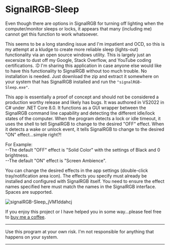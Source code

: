 # SignalRGB-Sleep
Even though there are options in SignalRGB for turning off lighting when the computer/monitor sleeps or locks, it appears that many (including me) cannot get this function to work whatsoever.

This seems to be a long standing issue and I'm impatient and OCD, so this is my attempt at a kludge to create more reliable sleep (lights-out) functionality via an open source windows utility. This is largely just an excersize to dust off my Google, Stack Overflow, and YouTube coding certifications. :D  I'm sharing this application in case anyone else would like to have this functionality to SignalRGB without too much trouble. No installation is needed. Just download the zip and extract it somewhere on your system that has SignalRGB installed and run the `"signalRGB-Sleep.exe"`.

This app is essentially a proof of concept and should not be considered a production worthy release and likely has bugs. It was authored in VS2022 in C# under .NET Core 8.0. It functions as a GUI wrapper between the SignalRGB command line capability and detecting the different idle/lock states of the computer. When the program detects a lock or idle timeout, it uses the shell to tell SignalRGB to change to the desired "OFF" effect. When it detects a wake or unlock event, it tells SignalRGB to change to the desired "ON" effect...simple right?!

For Example:  
--The default "OFF" effect is "Solid Color" with the settings of Black and 0 brightness.  
--The default "ON" effect is "Screen Ambience". 

You can change the desired effects in the app settings (double-click tray/notification area icon). The effects you specify must already be installed and configured with SignalRGB itself. You need to ensure the effect names specified here must match the names in the SignalRGB interface. Spaces are supported.

![signalRGB-Sleep_jVM1ddahcj](https://github.com/user-attachments/assets/6e270cb2-40b1-4c1a-8cf5-c27f602e8de3)

If you enjoy this project or I have helped you in some way...please feel free to [buy me a coffee](https://www.buymeacoffee.com/hVmOfsXjX1).
************************************************************************************************
Use this program at your own risk. I'm not responsible for anything that happens on your system.
************************************************************************************************


